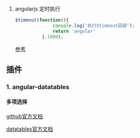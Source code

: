 1. angularjs 定时执行
    ````javascript
    $timeout(function(){
                  console.log('执行$timeout回调');
                  return 'angular'
              },1000);
    ````
    [参考](http://www.cnblogs.com/liulangmao/p/4526126.html)
    
## 插件

### 1. angular-datatables

#### 多项选择

[github官方文档](http://l-lin.github.io/angular-datatables/archives/#!/rowSelect)

[datatables官方文档](https://www.datatables.net/examples/api/select_row.html)